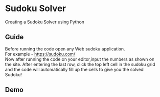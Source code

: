 
# Sudoku Solver

Creating a Sudoku Solver using Python


## Guide

Before running the code open any Web sudoku application.    
For example - https://sudoku.com/                  
Now after running the code on your editor,input the numbers as shown on the site. After entering the last row, click the top left cell in the sudoku grid and the code will automatically fill up the cells to give you the solved Sudoku!

## Demo
